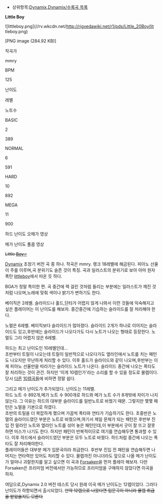   * 상위항목:[Dynamix](Dynamix.md),[Dynamix/수록곡 목록](Dynamix/%EC%88%98%EB%A1%9D%EA%B3%A1%20%EB%AA%A9%EB%A1%9D.md)  

**Little Boy**

![littleboy.png](//rv.wkcdn.net/http://rigvedawiki.net/r1/pds/Little_20Boy/lit
tleboy.png)

[PNG image (284.92 KB)]

작곡가

mmry

BPM

125

난이도

레벨

노트수

BASIC

2

389

NORMAL

6

591

HARD

10

892

MEGA

11

900

  

  

하드 난이도 오메가 영상

  

  

메가 난이도 풀콤 영상

  

<del>Little [Boy♂](Boy%E2%99%82.md)</del>

  

[Dynamix](Dynamix.md) 초창기 버전 곡 중 하나. 작곡은 mmry. 랭크 18레벨에 해금된다. 피아노 선율이 주를
이루며,곡 분위기도 슬픈 것이 특징. 곡과 일러스트의 분위기로 보아 아마 원자폭탄 [littleboy](%EB%A6%AC%ED%8B%80%20%EB%B3%B4%EC%9D%B4.md)에서 따온 듯 하다.

  

BGA가 정말 특이한 편. 곡 중간에 렉 걸린 것처럼 들리는 부분에는 일러스트가 깨진 것처럼 나오며,노래에 맞춰 색이나 밝기가 변하기도
한다.

  

베이직은 2레벨. 슬라이드나 홀드,단타가 어렵지 않게 나와서 이런 것들에 익숙해지고 싶은 플레이어는 이 난이도를 해보자. 중간중간에 기습하는
슬라이드를 잘 처리해야 한다.

  

노멀은 6레벨. 베이직보다 슬라이드가 많아졌다. 슬라이드 2개가 하나로 이어지는 슬라이드도 있고,후반에는 슬라이드가 나오다가도 다시 노트가
나오는 형태로 등장한다. 노멀도 그리 어렵지 않은 6레벨.

  

하드는 최고 난이도인 10레벨인데...  
초반부터 트릴이 나오는데 트릴이 일반적으로 나오다가도 옆라인에서 노트를 치는 패턴도 나오지만 무난하게 처리할 수 있다. 이후 홀드가
슬라이드와 같이 나오며,후반부는 이제 피아노 선율만을 따라가는 슬라이드 노트가 나온다. 슬라이드 중간에 나오는 폭타도 잘 처리하는 것이
관건. 하지만 '이게 10렙인가'라는 소리를 할 수 있을 정도로 물렙이다. 당시 [다른](Variance.md)
[10렙곡들](Impromptu.md)에 비하면 정말 쉽다.

  

그리고 메가 난이도가 추가되었다. 난이도는 11레벨.  
하드 노트 수 892개,메가 노트 수 900개로 하드와 메가 노트 수가 8개밖에 차이가 나지 않는다. 그 이유는 하드의 대부분 슬라이드를
일반노트로 바꿨기 때문. 그렇지만 몇몇 패턴은 노멀을 기본으로 하였다.  
초반의 트릴을 더 복잡하게 했으며 가끔씩 폭타와 연타가 기습하기도 한다. 초중반은 노멀의 슬라이드였던 부분은 노트로 바꿨으며,여기서 제일
문제가 되는 패턴은 후반부 진입 전 밑라인 노트와 옆라인 노트를 섞어 놓은 패턴인데,이 부분에서 굿이 잘 뜨고 잘못하면 미스가 나기도 한다.
하지만 패턴이 반복적이므로 여기를 연습해두면 통과할 수 있다. 이후 하드에서 슬라이드였던 부분은 모두 노트로 바꿨다. 하드처럼 중간에 나오는
폭타도 잘 처리해야한다.  
플레이어들은 대부분 메가 입문곡이라 취급한다. 후반부 진입 전 패턴을 연습해두면 나머지는 연타력만 있어도 처리할 수 있다. 물렙까진
아니더라도 앞으로 나올 메가 난이도가 얼마나 괴랄한지를 알고 싶으면 이 곡과 [Forsaken](Forsaken.md)을 먼저 플레이
해보자. 다만 Forsaken은 프리미엄 버전에서만 가능하므로 프리미엄을 구매하지 않았다면 이곡을 하자.

  

여담으로,Dynamix 2.0 버전 테스트 당시 원래 이곡 메가 난이도는 12렙이었다. 그러다 난이도가 하향되면서 출시되었다. <del>만약
12렙으로 나왔다면 입문곡이 아니라 물렙 취급을 받았을지도 모른다</del>

